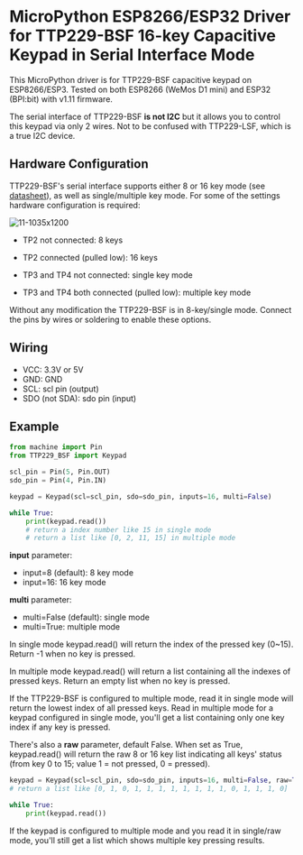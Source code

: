 # MicroPython ESP8266/ESP32 Driver for TTP229-BSF 16-key Capacitive Keypad in Serial Interface Mode

This MicroPython driver is for TTP229-BSF capacitive keypad on ESP8266/ESP3. Tested on both ESP8266 (WeMos D1 mini) and ESP32 (BPI:bit) with v1.11 firmware.

The serial interface of TTP229-BSF <b>is not I2C</b> but it allows you to control this keypad via only 2 wires. Not to be confused with TTP229-LSF, which is a true I2C device.

## Hardware Configuration

TTP229-BSF's serial interface supports either 8 or 16 key mode (see [datasheet](https://www.sunrom.com/get/611100)), as well as single/multiple key mode. For some of the settings hardware configuration is required:

![11-1035x1200](https://user-images.githubusercontent.com/44191076/69064016-6ec49c00-0a58-11ea-9b46-c10f4f1a9cdf.jpg)

* TP2 not connected: 8 keys
* TP2 connected (pulled low): 16 keys

* TP3 and TP4 not connected: single key mode
* TP3 and TP4 both connected (pulled low): multiple key mode

Without any modification the TTP229-BSF is in 8-key/single mode. Connect the pins by wires or soldering to enable these options.

## Wiring

* VCC: 3.3V or 5V
* GND: GND
* SCL: scl pin (output)
* SDO (not SDA): sdo pin (input)

## Example

```python
from machine import Pin
from TTP229_BSF import Keypad

scl_pin = Pin(5, Pin.OUT)
sdo_pin = Pin(4, Pin.IN)

keypad = Keypad(scl=scl_pin, sdo=sdo_pin, inputs=16, multi=False)

while True:
    print(keypad.read())
    # return a index number like 15 in single mode
    # return a list like [0, 2, 11, 15] in multiple mode
```

<b>input</b> parameter:

* input=8 (default): 8 key mode
* input=16: 16 key mode

<b>multi</b> parameter:

* multi=False (default): single mode
* multi=True: multiple mode

In single mode keypad.read() will return the index of the pressed key (0~15). Return -1 when no key is pressed.

In multiple mode keypad.read() will return a list containing all the indexes of pressed keys. Return an empty list when no key is pressed.

If the TTP229-BSF is configured to multiple mode, read it in single mode will return the lowest index of all pressed keys. Read in multiple mode for a keypad configured in single mode, you'll get a list containing only one key index if any key is pressed.

There's also a <b>raw</b> parameter, default False. When set as True, keypad.read() will return the raw 8 or 16 key list indicating all keys' status (from key 0 to 15; value 1 = not pressed, 0 = pressed).

```python
keypad = Keypad(scl=scl_pin, sdo=sdo_pin, inputs=16, multi=False, raw=True)
# return a list like [0, 1, 0, 1, 1, 1, 1, 1, 1, 1, 1, 0, 1, 1, 1, 0]

while True:
    print(keypad.read())
```

If the keypad is configured to multiple mode and you read it in single/raw mode, you'll still get a list which shows multiple key pressing results.
